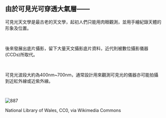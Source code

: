 ## 由於可見光可穿透大氣層——

可見光天文學是最古老的天文學，起初人們只能用肉眼觀測，並用手繪紀錄天體的形象及位置。

<br />

後來發展出底片攝影，留下大量天文攝影底片資料，近代則被數位攝影儀器(CCDs)所取代。

<br />

可見光波段大約為400nm~700nm，通常設計用來觀測可見光的儀器亦可能拍攝到近紅外線或近紫外線。

<br />

![887](https://i.imgur.com/lzL0px9.png)

National Library of Wales, CC0, via Wikimedia Commons